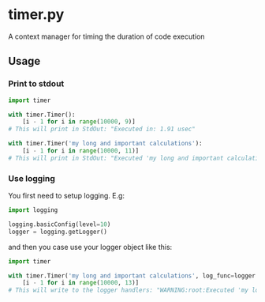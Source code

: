 # timer.py
A context manager for timing the duration of code execution

## Usage

### Print to stdout

``` python
import timer

with timer.Timer():
    [i - 1 for i in range(10000, 9)]
# This will print in StdOut: "Executed in: 1.91 usec"

with timer.Timer('my long and important calculations'):
    [i - 1 for i in range(10000, 11)]
# This will print in StdOut: "Executed 'my long and important calculations' in: 1.19 usec"
```

### Use logging

You first need to setup logging. E.g:

``` python
import logging

logging.basicConfig(level=10)
logger = logging.getLogger()
```

and then you case use your logger object like this:

``` python
import timer

with timer.Timer('my long and important calculations', log_func=logger.warning):
    [i - 1 for i in range(10000, 13)]
# This will write to the logger handlers: "WARNING:root:Executed 'my long and important calculations' in: 0.954 usec"
```
